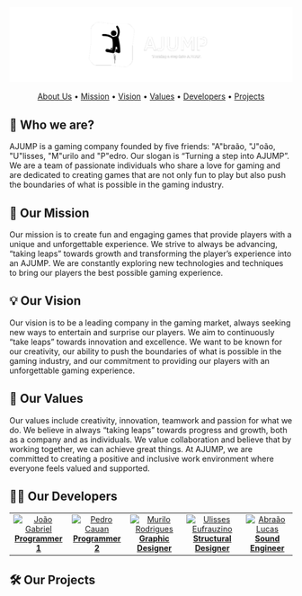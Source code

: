 <div align="center">

  ![AJUMP Banner](https://github.com/AJUMP-Corp/.github/blob/main/ajump_banner.png)

  <a href="#-who-we-are">About Us</a> •
  <a href="#-our-mission">Mission</a> •
  <a href="#-our-vision">Vision</a> •
  <a href="#-our-values">Values</a> •
  <a href="#-our-developers">Developers</a> •
  <a href="#-our-projects">Projects</a>

</div>

## 👥 Who we are?
AJUMP is a gaming company founded by five friends: "A"braão, "J"oão, "U"lisses, "M"urilo and "P"edro. Our slogan is “Turning a step into AJUMP”. We are a team of passionate individuals who share a love for gaming and are dedicated to creating games that are not only fun to play but also push the boundaries of what is possible in the gaming industry.

## 🎯 Our Mission
Our mission is to create fun and engaging games that provide players with a unique and unforgettable experience. We strive to always be advancing, “taking leaps” towards growth and transforming the player’s experience into an AJUMP. We are constantly exploring new technologies and techniques to bring our players the best possible gaming experience.

## 💡 Our Vision
Our vision is to be a leading company in the gaming market, always seeking new ways to entertain and surprise our players. We aim to continuously “take leaps” towards innovation and excellence. We want to be known for our creativity, our ability to push the boundaries of what is possible in the gaming industry, and our commitment to providing our players with an unforgettable gaming experience.

## 🗿 Our Values
Our values include creativity, innovation, teamwork and passion for what we do. We believe in always “taking leaps” towards progress and growth, both as a company and as individuals. We value collaboration and believe that by working together, we can achieve great things. At AJUMP, we are committed to creating a positive and inclusive work environment where everyone feels valued and supported.

## 👨‍💻 Our Developers
<table>
  <tr>
    <td align="center"><a href="https://github.com/JGabrielJ" target="_blank"><img width="64px" height="64px" src="https://images.weserv.nl/?url=https://avatars.githubusercontent.com/u/95143389?s=400&u=ab6787c3407ecf0015bab749aabe5109c392cac4&v=4&mask=circle" alt="João Gabriel"><br><b>Programmer 1</b></a></td>
    <td align="center"><a href="https://github.com/Cauan87" target="_blank"><img width="64px" height="64px" src="https://images.weserv.nl/?url=https://avatars.githubusercontent.com/u/92456337?v=4&mask=circle" alt="Pedro Cauan"><br><b>Programmer 2</b></a></td>
    <td align="center"><a href="https://github.com/MuriloPensativo" target="_blank"><img width="64px" height="64px" src="https://images.weserv.nl/?url=https://avatars.githubusercontent.com/u/106769022?v=4&mask=circle" alt="Murilo Rodrigues"><br><b>Graphic Designer</b></a></td>
    <td align="center"><a href="https://github.com/Ulisses-Eufrauzino" target="_blank"><img width="64px" height="64px" src="https://images.weserv.nl/?url=https://avatars.githubusercontent.com/u/89611699?v=4&mask=circle" alt="Ulisses Eufrauzino"><br><b>Structural Designer</b></a></td>
    <td align="center"><a href="https://github.com/abraaolucassb" target="_blank"><img width="64px" height="64px" src="https://images.weserv.nl/?url=https://avatars.githubusercontent.com/u/103671057?v=4&mask=circle" alt="Abraão Lucas"><br><b>Sound Engineer</b></a></td>
  </tr>
</table>

## 🛠 Our Projects
<!-- Adicionar nossos projetos aqui -->
